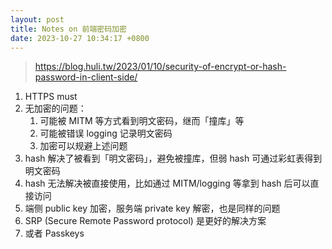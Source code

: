 ```yaml
---
layout: post
title: Notes on 前端密码加密
date: 2023-10-27 10:34:17 +0800
---
```


> https://blog.huli.tw/2023/01/10/security-of-encrypt-or-hash-password-in-client-side/

1. HTTPS must
2. 无加密的问题：
    1. 可能被 MITM 等方式看到明文密码，继而「撞库」等
    2. 可能被错误 logging 记录明文密码
    3. 加密可以规避上述问题
3. hash 解决了被看到「明文密码」，避免被撞库，但弱 hash 可通过彩虹表得到明文密码
4. hash 无法解决被直接使用，比如通过 MITM/logging 等拿到 hash 后可以直接访问
5. 端侧 public key 加密，服务端 private key 解密，也是同样的问题
6. SRP (Secure Remote Password protocol) 是更好的解决方案
7. 或者 Passkeys

